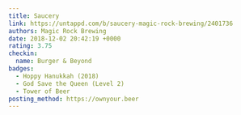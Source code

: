 ```yaml
---
title: Saucery
link: https://untappd.com/b/saucery-magic-rock-brewing/2401736
authors: Magic Rock Brewing
date: 2018-12-02 20:42:19 +0000
rating: 3.75
checkin:
  name: Burger & Beyond
badges:
  - Hoppy Hanukkah (2018)
  - God Save the Queen (Level 2)
  - Tower of Beer
posting_method: https://ownyour.beer
---
```

